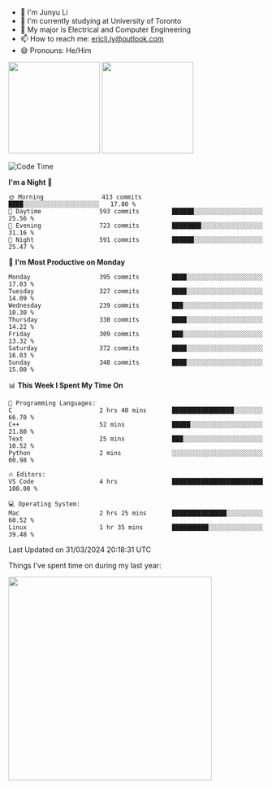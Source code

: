 ### 
- 👨 I'm Junyu Li
- 📖 I'm currently studying at University of Toronto
- 🌱 My major is Electrical and Computer Engineering
- 📫 How to reach me: ericli.jy@outlook.com
- 😄 Pronouns: He/Him

<p align="left">  
  <img height="180em" src="https://github-readme-stats-sigma-five-48.vercel.app/api?username=ericjyli&theme=tokyonight&show_icons=true&count_private=true&include_orgs=true" />
  <img height="180em" src="https://github-readme-stats-sigma-five-48.vercel.app/api/top-langs/?username=ericjyli&theme=tokyonight&count_private=true&include_orgs=true&include_orgs=true&layout=compact" />
</p>

<!--START_SECTION:waka-->
![Code Time](http://img.shields.io/badge/Code%20Time-471%20hrs%206%20mins-blue)

**I'm a Night 🦉** 

```text
🌞 Morning                413 commits         ████░░░░░░░░░░░░░░░░░░░░░   17.80 % 
🌆 Daytime                593 commits         ██████░░░░░░░░░░░░░░░░░░░   25.56 % 
🌃 Evening                723 commits         ████████░░░░░░░░░░░░░░░░░   31.16 % 
🌙 Night                  591 commits         ██████░░░░░░░░░░░░░░░░░░░   25.47 % 
```
📅 **I'm Most Productive on Monday** 

```text
Monday                   395 commits         ████░░░░░░░░░░░░░░░░░░░░░   17.03 % 
Tuesday                  327 commits         ████░░░░░░░░░░░░░░░░░░░░░   14.09 % 
Wednesday                239 commits         ███░░░░░░░░░░░░░░░░░░░░░░   10.30 % 
Thursday                 330 commits         ████░░░░░░░░░░░░░░░░░░░░░   14.22 % 
Friday                   309 commits         ███░░░░░░░░░░░░░░░░░░░░░░   13.32 % 
Saturday                 372 commits         ████░░░░░░░░░░░░░░░░░░░░░   16.03 % 
Sunday                   348 commits         ████░░░░░░░░░░░░░░░░░░░░░   15.00 % 
```


📊 **This Week I Spent My Time On** 

```text
💬 Programming Languages: 
C                        2 hrs 40 mins       █████████████████░░░░░░░░   66.70 % 
C++                      52 mins             █████░░░░░░░░░░░░░░░░░░░░   21.80 % 
Text                     25 mins             ███░░░░░░░░░░░░░░░░░░░░░░   10.52 % 
Python                   2 mins              ░░░░░░░░░░░░░░░░░░░░░░░░░   00.98 % 

🔥 Editors: 
VS Code                  4 hrs               █████████████████████████   100.00 % 

💻 Operating System: 
Mac                      2 hrs 25 mins       ███████████████░░░░░░░░░░   60.52 % 
Linux                    1 hr 35 mins        ██████████░░░░░░░░░░░░░░░   39.48 % 
```


 Last Updated on 31/03/2024 20:18:31 UTC
<!--END_SECTION:waka-->

<p> Things I've spent time on during my last year: </p>
<img height="400em" src="https://github-readme-stats-git-master-ericjyli.vercel.app/api/wakatime?username=ericjyli&layout=compact&theme=tokyonight" />

<!--
Here are some ideas to get you started:

- 🔭 I’m currently working on ...
- 🌱 I’m currently learning ...
- 👯 I’m looking to collaborate on ...
- 🤔 I’m looking for help with ...
- 💬 Ask me about ...
- 📫 How to reach me: ...
- 😄 Pronouns: ...
- ⚡ Fun fact: ...
-->
